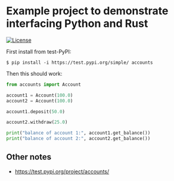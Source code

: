 # Example project to demonstrate interfacing Python and Rust

[![License](https://img.shields.io/badge/license-%20MPL--v2.0-blue.svg)](LICENSE)

First install from test-PyPI:
```
$ pip install -i https://test.pypi.org/simple/ accounts
```

Then this should work:
```python
from accounts import Account

account1 = Account(100.0)
account2 = Account(100.0)

account1.deposit(50.0)

account2.withdraw(25.0)

print("balance of account 1:", account1.get_balance())
print("balance of account 2:", account2.get_balance())
```


## Other notes

- https://test.pypi.org/project/accounts/

